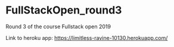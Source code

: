 # FullStackOpen_round3
Round 3 of the course Fullstack open 2019

Link to heroku app:
https://limitless-ravine-10130.herokuapp.com/ 
